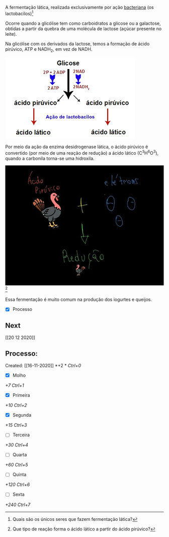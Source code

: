 A fermentação lática, realizada exclusivamente por ação [bacteriana](Bact%C3%A9rias.md) (os lactobacilos)[^1]

[^1]: Quais são os únicos seres que fazem fermentação lática?

Ocorre quando a glicólise tem como carboidratos a glicose ou a galactose, obtidas a partir da quebra de uma molécula de lactose (açúcar presente no leite). 

Na glicólise com os derivados da lactose, temos a formação de ácido pirúvico, ATP e NADH<sub>2</sub>, em vez de NADH.

![](Imagens/fermentacao-latica.jpg)

Por meio da ação da enzima desidrogenase lática, o ácido pirúvico é convertido (por meio de uma reação de redução) a ácido lático (C<sup>3</sup>H<sup>6</sup>O<sup>3</sup>), quando a carbonila torna-se uma hidroxila. 

![](Imagens/Pasted%20image%2020201125172307.png)[^2]

[^2]: Que tipo de reação forma o ácido lático a partir do ácido pirúvico?


Essa fermentação é muito comum na produção dos iogurtes e queijos.

- [x] Processo 

## Next
[[20 12 2020]]
## Processo:
Created: [[16-11-2020]]
*+2 *  *Ctrl+0*
- [x] Molho  

*+7*  *Ctrl+1*

- [x] Primeira 

*+10*  *Ctrl+2*

- [x] Segunda

*+15*  *Ctrl+3*

- [ ] Terceira 

*+30*  *Ctrl+4*

- [ ] Quarta 

*+60*  *Ctrl+5*

- [ ] Quinta 

*+120*  *Ctrl+6*

- [ ] Sexta 

*+240*  *Ctrl+7*

